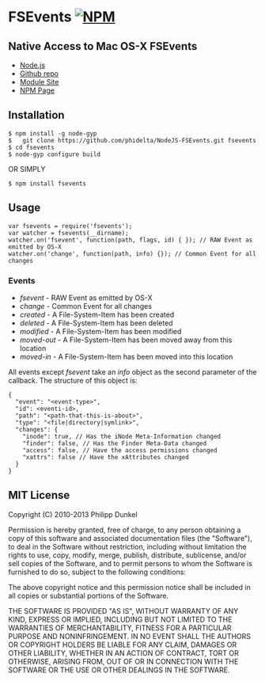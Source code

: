 # FSEvents [![NPM](https://nodei.co/npm/fsevents.png)](https://nodei.co/npm/fsevents/)
## Native Access to Mac OS-X FSEvents

 * [Node.js](http://nodejs.org/)
 * [Github repo](https://github.com/phidelta/NodeJS-FSEvents.git)
 * [Module Site](https://github.com/phidelta/NodeJS-FSEvents)
 * [NPM Page](https://npmjs.org/package/fsevents)

## Installation

	$ npm install -g node-gyp
	$	git clone https://github.com/phidelta/NodeJS-FSEvents.git fsevents
	$ cd fsevents
	$ node-gyp configure build

OR SIMPLY

	$ npm install fsevents

## Usage

    var fsevents = require('fsevents');
    var watcher = fsevents(__dirname);
    watcher.on('fsevent', function(path, flags, id) { }); // RAW Event as emitted by OS-X
    watcher.on('change', function(path, info) {}); // Common Event for all changes

### Events

 * *fsevent* - RAW Event as emitted by OS-X
 * *change* - Common Event for all changes
 * *created* - A File-System-Item has been created
 * *deleted* - A File-System-Item has been deleted
 * *modified* - A File-System-Item has been modified
 * *moved-out* - A File-System-Item has been moved away from this location
 * *moved-in* - A File-System-Item has been moved into this location

All events except *fsevent* take an *info* object as the second parameter of the callback. The structure of this object is:

    {
      "event": "<event-type>",
      "id": <eventi-id>,
      "path": "<path-that-this-is-about>",
      "type": "<file|directory|symlink>",
      "changes": {
        "inode": true, // Has the iNode Meta-Information changed
        "finder": false, // Has the Finder Meta-Data changed
        "access": false, // Have the access permissions changed
        "xattrs": false // Have the xAttributes changed
      }
    }

## MIT License

Copyright (C) 2010-2013 Philipp Dunkel

Permission is hereby granted, free of charge, to any person obtaining a copy
of this software and associated documentation files (the "Software"), to deal
in the Software without restriction, including without limitation the rights
to use, copy, modify, merge, publish, distribute, sublicense, and/or sell
copies of the Software, and to permit persons to whom the Software is
furnished to do so, subject to the following conditions:

The above copyright notice and this permission notice shall be included in
all copies or substantial portions of the Software.

THE SOFTWARE IS PROVIDED "AS IS", WITHOUT WARRANTY OF ANY KIND, EXPRESS OR
IMPLIED, INCLUDING BUT NOT LIMITED TO THE WARRANTIES OF MERCHANTABILITY,
FITNESS FOR A PARTICULAR PURPOSE AND NONINFRINGEMENT. IN NO EVENT SHALL THE
AUTHORS OR COPYRIGHT HOLDERS BE LIABLE FOR ANY CLAIM, DAMAGES OR OTHER
LIABILITY, WHETHER IN AN ACTION OF CONTRACT, TORT OR OTHERWISE, ARISING FROM,
OUT OF OR IN CONNECTION WITH THE SOFTWARE OR THE USE OR OTHER DEALINGS IN
THE SOFTWARE.
